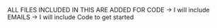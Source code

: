 ALL FILES INCLUDED IN THIS ARE ADDED FOR CODE
-> I will include EMAILS
-> I will include Code to get started
